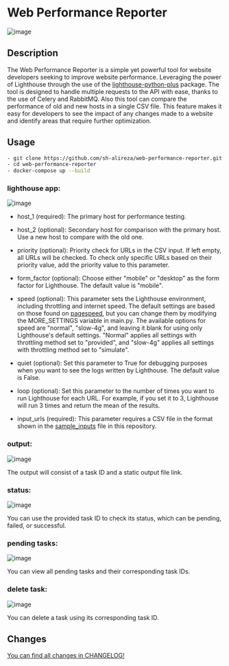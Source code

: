 # Web Performance Reporter
![image](https://github.com/sh-alireza/web-performance-reporter/assets/75808544/ccdec2be-3adc-4ae2-9085-3577ad78317a)

## Description
The Web Performance Reporter is a simple yet powerful tool for website developers seeking to improve website performance. Leveraging the power of Lighthouse through the use of the [lighthouse-python-plus](https://github.com/sh-alireza/lighthouse-python-plus) package. The tool is designed to handle multiple requests to the API with ease, thanks to the use of Celery and RabbitMQ. 
Also this tool can compare the performance of old and new hosts in a single CSV file. This feature makes it easy for developers to see the impact of any changes made to a website and identify areas that require further optimization.

## Usage

```bash
- git clone https://github.com/sh-alireza/web-performance-reporter.git
- cd web-performance-reporter
- docker-compose up --build
```

### lighthouse app:
![image](https://github.com/sh-alireza/web-performance-reporter/assets/75808544/6b5b1792-6a60-4319-a29e-1fd0e8f4d0db)

- host_1 (required): The primary host for performance testing.

- host_2 (optional): Secondary host for comparison with the primary host. Use a new host to compare with the old one.

- priority (optional): Priority check for URLs in the CSV input. If left empty, all URLs will be checked. To check only specific URLs based on their priority value, add the priority value to this parameter.

- form_factor (optional): Choose either "mobile" or "desktop" as the form factor for Lighthouse. The default value is "mobile".

- speed (optional): This parameter sets the Lighthouse environment, including throttling and internet speed. The default settings are based on those found on [pagespeed](https://pagespeed.web.dev/), but you can change them by modifying the MORE_SETTINGS variable in main.py. The available options for speed are "normal", "slow-4g", and leaving it blank for using only Lighthouse's default settings. "Normal" applies all settings with throttling method set to "provided", and "slow-4g" applies all settings with throttling method set to "simulate".

- quiet (optional): Set this parameter to True for debugging purposes when you want to see the logs written by Lighthouse. The default value is False.

- loop (optional): Set this parameter to the number of times you want to run Lighthouse for each URL. For example, if you set it to 3, Lighthouse will run 3 times and return the mean of the results.

- input_urls (required): This parameter requires a CSV file in the format shown in the [sample_inputs](sample_inputs.csv) file in this repository.

### output:
![image](https://github.com/sh-alireza/web-performance-reporter/assets/75808544/2d6adbc0-d79a-4e12-ae76-c59c178f971e)

The output will consist of a task ID and a static output file link.

### status:
![image](https://github.com/sh-alireza/web-performance-reporter/assets/75808544/5a78657e-17f6-47d1-b60e-a4eb44a18bbb)

You can use the provided task ID to check its status, which can be pending, failed, or successful.

### pending tasks:
![image](https://github.com/sh-alireza/web-performance-reporter/assets/75808544/1bd16d8b-80a5-4658-b97e-fd929c1c2473)

You can view all pending tasks and their corresponding task IDs.

### delete task:
![image](https://github.com/sh-alireza/web-performance-reporter/assets/75808544/b7dc2187-ca7c-494f-9077-f76ac50c83e2)

You can delete a task using its corresponding task ID.

## Changes
[You can find all changes in CHANGELOG!](CHANGELOG.md)
